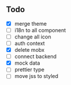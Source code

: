 ## Todo

- [x] merge theme
- [ ] i18n to all component
- [ ] change all icon
- [ ] auth context
- [x] delete mobx
- [ ] connect backend
- [x] mock data
- [ ] prettier type
- [ ] move jss to styled
